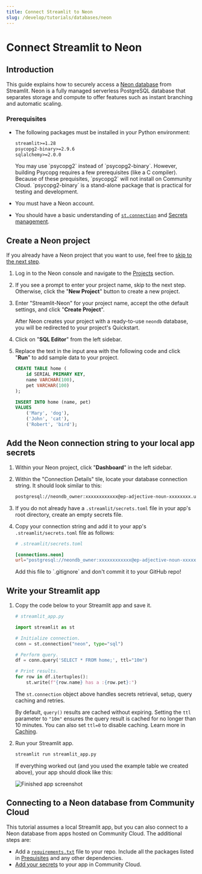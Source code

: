 ```yaml
---
title: Connect Streamlit to Neon
slug: /develop/tutorials/databases/neon
---
```


# Connect Streamlit to Neon

## Introduction

This guide explains how to securely access a [Neon database](https://neon.tech/) from Streamlit. Neon is a fully managed serverless PostgreSQL database that separates storage and compute to offer features such as instant branching and automatic scaling.

### Prerequisites

- The following packages must be installed in your Python environment:

  ```txt
  streamlit>=1.28
  psycopg2-binary>=2.9.6
  sqlalchemy>=2.0.0
  ```

    <Note>
        You may use `psycopg2` instead of `psycopg2-binary`. However, building Psycopg requires a few prerequisites (like a C compiler). Because of these prequisites, `psycopg2` will not install on Community Cloud. `psycopg2-binary` is a stand-alone package that is practical for testing and development.
    </Note>

- You must have a Neon account.
- You should have a basic understanding of [`st.connection`](/develop/api-reference/connections/st.connection) and [Secrets management](/develop/concepts/connections/secrets-management).

## Create a Neon project

If you already have a Neon project that you want to use, feel free to [skip to the next step](#add-neon-connection-string-to-your-local-app-secrets).

1. Log in to the Neon console and navigate to the [Projects](https://console.neon.tech/app/projects) section.
1. If you see a prompt to enter your project name, skip to the next step. Otherwise, click the "**New Project**" button to create a new project.
1. Enter "Streamlit-Neon" for your project name, accept the othe default settings, and click "**Create Project**".

   After Neon creates your project with a ready-to-use `neondb` database, you will be redirected to your project's Quickstart.

1. Click on "**SQL Editor**" from the left sidebar.
1. Replace the text in the input area with the following code and click "**Run**" to add sample data to your project.

   ```sql
   CREATE TABLE home (
       id SERIAL PRIMARY KEY,
       name VARCHAR(100),
       pet VARCHAR(100)
   );

   INSERT INTO home (name, pet)
   VALUES
       ('Mary', 'dog'),
       ('John', 'cat'),
       ('Robert', 'bird');
   ```

## Add the Neon connection string to your local app secrets

1. Within your Neon project, click "**Dashboard**" in the left sidebar.
1. Within the "Connection Details" tile, locate your database connection string. It should look similar to this:

   ```bash
   postgresql://neondb_owner:xxxxxxxxxxxx@ep-adjective-noun-xxxxxxxx.us-east-2.aws.neon.tech/neondb?sslmode=require
   ```

1. If you do not already have a `.streamlit/secrets.toml` file in your app's root directory, create an empty secrets file.
1. Copy your connection string and add it to your app's `.streamlit/secrets.toml` file as follows:

   ```toml
   # .streamlit/secrets.toml

   [connections.neon]
   url="postgresql://neondb_owner:xxxxxxxxxxxx@ep-adjective-noun-xxxxxxxx.us-east-2.aws.neon.tech/neondb?sslmode=require"
   ```

   <Important>
       Add this file to `.gitignore` and don't commit it to your GitHub repo!
   </Important>

## Write your Streamlit app

1. Copy the code below to your Streamlit app and save it.

   ```python
   # streamlit_app.py

   import streamlit as st

   # Initialize connection.
   conn = st.connection("neon", type="sql")

   # Perform query.
   df = conn.query('SELECT * FROM home;', ttl="10m")

   # Print results.
   for row in df.itertuples():
       st.write(f"{row.name} has a :{row.pet}:")
   ```

   The `st.connection` object above handles secrets retrieval, setup, query caching and retries.

   By default, `query()` results are cached without expiring. Setting the `ttl` parameter to `"10m"` ensures the query result is cached for no longer than 10 minutes. You can also set `ttl=0` to disable caching. Learn more in [Caching](/develop/concepts/architecture/caching).

1. Run your Streamlit app.

   ```bash
   streamlit run streamlit_app.py
   ```

   If everything worked out (and you used the example table we created above), your app should dlook like this:

   ![Finished app screenshot](/images/databases/streamlit-app.png)

## Connecting to a Neon database from Community Cloud

This tutorial assumes a local Streamlit app, but you can also connect to a Neon database from apps hosted on Community Cloud. The additional steps are:

- Add a [`requirements.txt`](/deploy/streamlit-community-cloud/deploy-your-app/app-dependencies) file to your repo. Include all the packages listed in [Prequisites](#prerequisites) and any other dependencies.
- [Add your secrets](/deploy/streamlit-community-cloud/deploy-your-app/secrets-management#deploy-an-app-and-set-up-secrets) to your app in Community Cloud.
